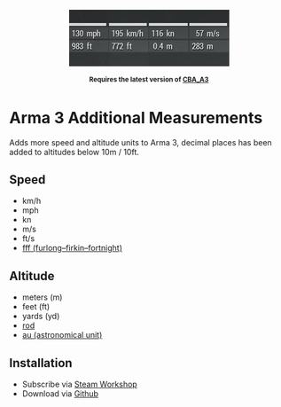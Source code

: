 <p align="center">
    <img src="logo.png">
</p>
<p align="center"><sup><strong>Requires the latest version of <a href="https://github.com/CBATeam/CBA_A3/releases/latest">CBA_A3</a></strong></sup></p>

# Arma 3 Additional Measurements

Adds more speed and altitude units to Arma 3, decimal places has been added to altitudes below 10m / 10ft.

## Speed

* km/h
* mph
* kn
* m/s
* ft/s
* [fff (furlong–firkin–fortnight)](https://en.wikipedia.org/wiki/FFF_system)

## Altitude

* meters (m)
* feet (ft)
* yards (yd)
* [rod](https://simple.wikipedia.org/wiki/Rod_(unit))
* [au (astronomical unit)](https://simple.wikipedia.org/wiki/Astronomical_unit)

## Installation

* Subscribe via [Steam Workshop](https://steamcommunity.com/sharedfiles/filedetails/?id=1942567517)
* Download via [Github](https://github.com/synixebrett/A3AdditionalUnits/releases)
